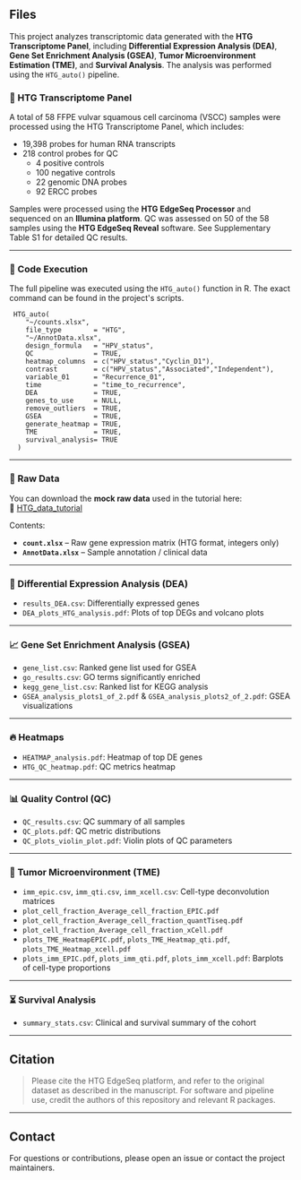 ## Files

This project analyzes transcriptomic data generated with the **HTG Transcriptome Panel**, including **Differential Expression Analysis (DEA)**, **Gene Set Enrichment Analysis (GSEA)**, **Tumor Microenvironment Estimation (TME)**, and **Survival Analysis**. The analysis was performed using the `HTG_auto()` pipeline.

### 🧪 HTG Transcriptome Panel

A total of 58 FFPE vulvar squamous cell carcinoma (VSCC) samples were processed using the HTG Transcriptome Panel, which includes:

- 19,398 probes for human RNA transcripts  
- 218 control probes for QC  
  - 4 positive controls  
  - 100 negative controls  
  - 22 genomic DNA probes  
  - 92 ERCC probes  

Samples were processed using the **HTG EdgeSeq Processor** and sequenced on an **Illumina platform**. QC was assessed on 50 of the 58 samples using the **HTG EdgeSeq Reveal** software. See Supplementary Table S1 for detailed QC results.

---

### 🔧 Code Execution

The full pipeline was executed using the `HTG_auto()` function in R. The exact command can be found in the project's scripts.
```{r}
 HTG_auto(
    "~/counts.xlsx",
    file_type        = "HTG",
    "~/AnnotData.xlsx",
    design_formula   = "HPV_status",
    QC               = TRUE,
    heatmap_columns  = c("HPV_status","Cyclin_D1"),
    contrast         = c("HPV_status","Associated","Independent"),
    variable_01      = "Recurrence_01",
    time             = "time_to_recurrence",
    DEA              = TRUE,
    genes_to_use     = NULL,
    remove_outliers  = TRUE,
    GSEA             = TRUE,
    generate_heatmap = TRUE,
    TME              = TRUE,
    survival_analysis= TRUE
  )
```

---

### 📁 Raw Data
You can download the **mock raw data** used in the tutorial here:  
🔗 [HTG_data_tutorial](https://github.com/ISGLOBAL-Rakislova-Lab/HTGAnalyzer/tree/main/SUPLEMENTARY_OUTPUT/HTG_data_tutorial)

Contents:
- **`count.xlsx`** – Raw gene expression matrix (HTG format, integers only)  
- **`AnnotData.xlsx`** – Sample annotation / clinical data  

---

### 🧬 Differential Expression Analysis (DEA)

- `results_DEA.csv`: Differentially expressed genes  
- `DEA_plots_HTG_analysis.pdf`: Plots of top DEGs and volcano plots

---

### 📈 Gene Set Enrichment Analysis (GSEA)

- `gene_list.csv`: Ranked gene list used for GSEA  
- `go_results.csv`: GO terms significantly enriched  
- `kegg_gene_list.csv`: Ranked list for KEGG analysis  
- `GSEA_analysis_plots1_of_2.pdf` & `GSEA_analysis_plots2_of_2.pdf`: GSEA visualizations  

---

### 🔥 Heatmaps

- `HEATMAP_analysis.pdf`: Heatmap of top DE genes  
- `HTG_QC_heatmap.pdf`: QC metrics heatmap

---

### 📊 Quality Control (QC)

- `QC_results.csv`: QC summary of all samples  
- `QC_plots.pdf`: QC metric distributions  
- `QC_plots_violin_plot.pdf`: Violin plots of QC parameters  

---

### 🌿 Tumor Microenvironment (TME)

- `imm_epic.csv`, `imm_qti.csv`, `imm_xcell.csv`: Cell-type deconvolution matrices  
- `plot_cell_fraction_Average_cell_fraction_EPIC.pdf`  
- `plot_cell_fraction_Average_cell_fraction_quantTiseq.pdf`  
- `plot_cell_fraction_Average_cell_fraction_xCell.pdf`  
- `plots_TME_HeatmapEPIC.pdf`, `plots_TME_Heatmap_qti.pdf`, `plots_TME_Heatmap_xcell.pdf`  
- `plots_imm_EPIC.pdf`, `plots_imm_qti.pdf`, `plots_imm_xcell.pdf`: Barplots of cell-type proportions  

---

### ⏳ Survival Analysis

- `summary_stats.csv`: Clinical and survival summary of the cohort

---

## Citation

> Please cite the HTG EdgeSeq platform, and refer to the original dataset as described in the manuscript. For software and pipeline use, credit the authors of this repository and relevant R packages.

---

## Contact

For questions or contributions, please open an issue or contact the project maintainers.
